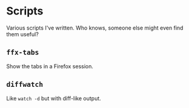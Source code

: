 # Scripts

Various scripts I've written.
Who knows, someone else might even find them useful?

## `ffx-tabs`

Show the tabs in a Firefox session.

## `diffwatch`

Like `watch -d` but with diff-like output.
